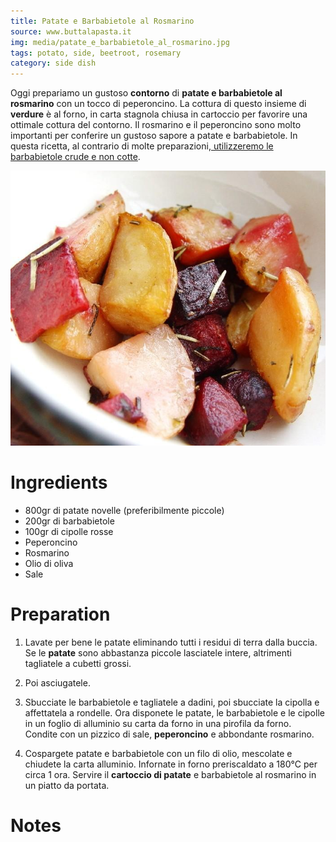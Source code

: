 ```yaml
---
title: Patate e Barbabietole al Rosmarino
source: www.buttalapasta.it
img: media/patate_e_barbabietole_al_rosmarino.jpg
tags: potato, side, beetroot, rosemary
category: side dish
---
```


Oggi prepariamo un gustoso **contorno** di **patate e barbabietole al rosmarino** con un tocco di peperoncino. La cottura di questo insieme di **verdure** è al forno, in carta stagnola chiusa in cartoccio per favorire una ottimale cottura del contorno. Il rosmarino e il peperoncino sono molto importanti per conferire un gustoso sapore a patate e barbabietole. In questa ricetta, al contrario di molte preparazioni,[ utilizzeremo le barbabietole crude e non cotte](http://www.buttalapasta.it/tag/ricette-barbabietola/).				

![Patate e Barbabietole al Rosmarino](media/patate_e_barbabietole_al_rosmarino.jpg)

Ingredients
===========

* 800gr di patate novelle (preferibilmente piccole)
* 200gr di barbabietole
* 100gr di cipolle rosse
* Peperoncino
* Rosmarino
* Olio di oliva
* Sale		

Preparation
===========

1. Lavate per bene le patate eliminando tutti i residui di terra dalla buccia. Se le **patate** sono abbastanza piccole lasciatele intere, altrimenti tagliatele a cubetti grossi.

2. Poi asciugatele.  

3. Sbucciate le barbabietole e tagliatele a dadini, poi sbucciate la cipolla e affettatela a rondelle. Ora disponete le patate, le barbabietole e le cipolle in un foglio di alluminio su carta da forno in una pirofila da forno. Condite con un pizzico di sale, **peperoncino** e abbondante rosmarino.  

4. Cospargete patate e barbabietole con un filo di olio, mescolate e chiudete la carta alluminio. Infornate in forno preriscaldato a 180°C per circa 1 ora. Servire il **cartoccio di patate** e barbabietole al rosmarino in un piatto da portata.

Notes
=====




